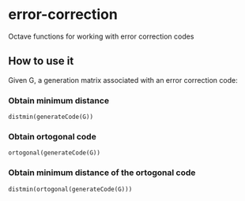 # error-correction
Octave functions for working with error correction codes

## How to use it
Given G, a generation matrix associated with an error correction code:

### Obtain minimum distance
```distmin(generateCode(G))```

### Obtain ortogonal code
```ortogonal(generateCode(G))```

### Obtain minimum distance of the ortogonal code
```distmin(ortogonal(generateCode(G)))```
